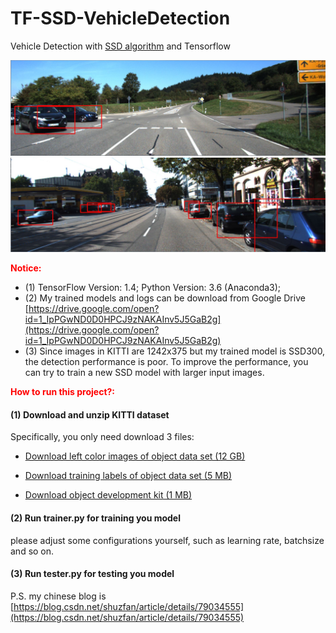 # TF-SSD-VehicleDetection
Vehicle Detection with [SSD algorithm](https://arxiv.org/abs/1512.02325) and Tensorflow

![image](test_result1.JPG)
![image](test_result2.JPG)



<font color=red>**Notice:**</font>

 - (1) TensorFlow Version: 1.4; Python Version: 3.6 (Anaconda3); 
 - (2) My trained models and logs can be download from Google Drive [https://drive.google.com/open?id=1_IpPGwND0D0HPCJ9zNAKAInv5J5GaB2g](https://drive.google.com/open?id=1_IpPGwND0D0HPCJ9zNAKAInv5J5GaB2g)
 - (3) Since images in KITTI are 1242x375 but my trained model is SSD300, the detection performance is poor. To improve the performance, you can try to train a new SSD model with larger input images. 


<font color=red>**How to run this project?:**</font>

#### (1) Download and unzip KITTI dataset

 Specifically, you only need download 3 files:

 - [Download left color images of object data set (12 GB)](http://www.cvlibs.net/download.php?file=data_object_image_2.zip)

 - [Download training labels of object data set (5 MB)](http://www.cvlibs.net/download.php?file=data_object_label_2.zip)

 - [Download object development kit (1 MB)](http://kitti.is.tue.mpg.de/kitti/devkit_object.zip)

#### (2) Run trainer.py for training you model

 please adjust some configurations yourself, such as learning rate, batchsize and so on.

#### (3) Run tester.py for testing you model  



P.S. my chinese blog is [https://blog.csdn.net/shuzfan/article/details/79034555](https://blog.csdn.net/shuzfan/article/details/79034555)



